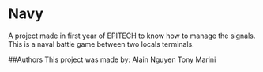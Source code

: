 # Navy

A project made in first year of EPITECH to know how to manage the signals. This is a naval battle game between two locals terminals.

##Authors
This project was made by:
Alain Nguyen
Tony Marini
